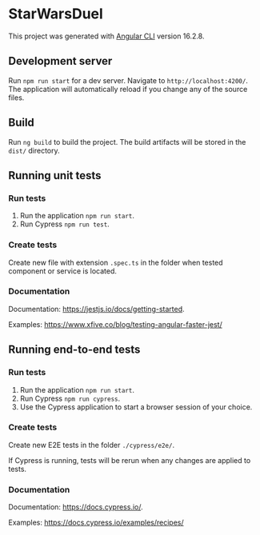 # StarWarsDuel

This project was generated with [Angular CLI](https://github.com/angular/angular-cli) version 16.2.8.

## Development server

Run `npm run start` for a dev server. Navigate to `http://localhost:4200/`. The application will automatically reload if you change any of the source files.

## Build

Run `ng build` to build the project. The build artifacts will be stored in the `dist/` directory.

## Running unit tests

### Run tests

1. Run the application `npm run start`.
2. Run Cypress `npm run test`.

### Create tests

Create new file with extension `.spec.ts` in the folder when tested component or service is located.

### Documentation

Documentation: https://jestjs.io/docs/getting-started.

Examples: https://www.xfive.co/blog/testing-angular-faster-jest/

## Running end-to-end tests

### Run tests

1. Run the application `npm run start`.
2. Run Cypress `npm run cypress`.
3. Use the Cypress application to start a browser session of your choice.

### Create tests

Create new E2E tests in the folder `./cypress/e2e/`.

If Cypress is running, tests will be rerun when any changes are applied to tests.

### Documentation

Documentation: https://docs.cypress.io/.

Examples: https://docs.cypress.io/examples/recipes/

